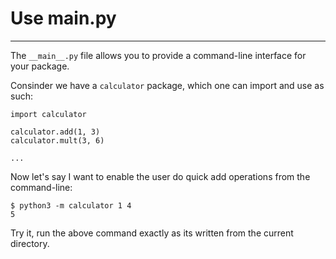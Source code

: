 # Use __main__.py
---

The `__main__.py` file allows you to provide a command-line interface for your package.

Consinder we have a `calculator` package, which one can import and use as such:
```
import calculator

calculator.add(1, 3)
calculator.mult(3, 6)

...
```

Now let's say I want to enable the user do quick add operations from the command-line:
```
$ python3 -m calculator 1 4
5
```

Try it, run the above command exactly as its written from the current directory.

